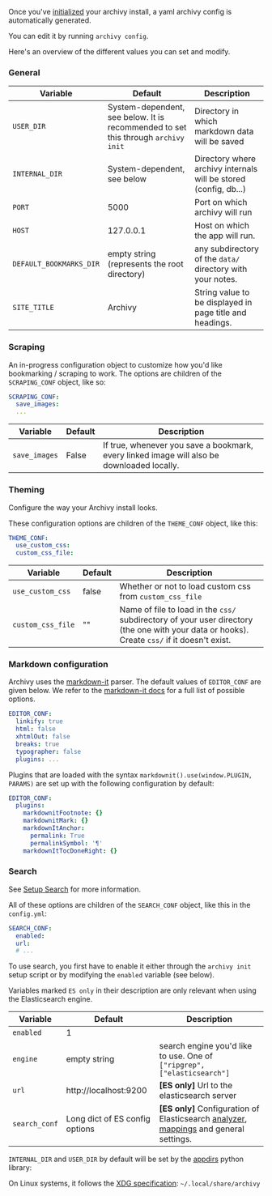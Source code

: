 Once you've [initialized](install.md) your archivy install, a yaml archivy config is automatically generated.

You can edit it by running `archivy config`.

Here's an overview of the different values you can set and modify.


### General

| Variable                | Default                     | Description                           |
|-------------------------|-----------------------------|---------------------------------------|
| `USER_DIR`      | System-dependent, see below. It is recommended to set this through `archivy init` | Directory in which markdown data will be saved |
| `INTERNAL_DIR`  | System-dependent, see below | Directory where archivy internals will be stored (config, db...)
| `PORT`          | 5000                        | Port on which archivy will run        |
| `HOST`          | 127.0.0.1                   | Host on which the app will run. |
| `DEFAULT_BOOKMARKS_DIR` | empty string (represents the root directory) | any subdirectory of the `data/` directory with your notes.
| `SITE_TITLE`    | Archivy                     | String value to be displayed in page title and headings. |

### Scraping

An in-progress configuration object to customize how you'd like bookmarking / scraping to work. The options are children of the `SCRAPING_CONF` object, like so:

```yaml
SCRAPING_CONF:
  save_images:
  ...
```

| Variable                | Default                     | Description                           |
|-------------------------|-----------------------------|---------------------------------------|
| `save_images` | False | If true, whenever you save a bookmark, every linked image will also be downloaded locally. |

### Theming

Configure the way your Archivy install looks.

These configuration options are children of the `THEME_CONF` object, like this:

```yaml
THEME_CONF:
  use_custom_css:
  custom_css_file:
```

| Variable | Default | Description |
|------|-------|----|
| `use_custom_css` | false | Whether or not to load custom css from `custom_css_file` |
| `custom_css_file` | "" | Name of file to load in the `css/` subdirectory of your user directory (the one with your data or hooks). Create `css/` if it doesn't exist. |


### Markdown configuration
Archivy uses the [markdown-it](https://github.com/markdown-it/markdown-it) parser. The default values of `EDITOR_CONF` are given below. We refer to the [markdown-it docs](https://github.com/markdown-it/markdown-it#init-with-presets-and-options) for a full list of possible options.

```yaml
EDITOR_CONF:
  linkify: true
  html: false
  xhtmlOut: false
  breaks: true
  typographer: false
  plugins: ...
```

Plugins that are loaded with the syntax `markdownit().use(window.PLUGIN, PARAMS)` are set up with the following configuration by default:

```yaml
EDITOR_CONF:
  plugins:
    markdownitFootnote: {}
    markdownitMark: {}
    markdownItAnchor: 
      permalink: True
      permalinkSymbol: '¶'
    markdownItTocDoneRight: {}
```


### Search

See [Setup Search](setup-search.md) for more information.

All of these options are children of the `SEARCH_CONF` object, like this in the `config.yml`:

```yaml
SEARCH_CONF:
  enabled:
  url:
  # ...
```
To use search, you first have to enable it either through the `archivy init` setup script or by modifying the `enabled` variable (see below).

Variables marked `ES only` in their description are only relevant when using the Elasticsearch engine.

| Variable                | Default                        | Description                           |
|-------------------------|--------------------------------|---------------------------------------|
| `enabled`               | 1                              |                                       |
| `engine`                | empty string                   | search engine you'd like to use. One of `["ripgrep", ["elasticsearch"]`|
| `url`                   | http://localhost:9200          | **[ES only]** Url to the elasticsearch server       |
| `search_conf`           | Long dict of ES config options | **[ES only]** Configuration of Elasticsearch [analyzer](https://www.elastic.co/guide/en/elasticsearch/reference/current/analysis.html), [mappings](https://www.elastic.co/guide/en/elasticsearch/reference/current/mapping.html) and general settings. |


`INTERNAL_DIR` and `USER_DIR` by default will be set by the
[appdirs](https://pypi.org/project/appdirs/) python library:

On Linux systems, it follows the [XDG
specification](https://specifications.freedesktop.org/basedir-spec/basedir-spec-latest.html):
`~/.local/share/archivy`
